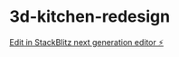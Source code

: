 # 3d-kitchen-redesign

[Edit in StackBlitz next generation editor ⚡️](https://stackblitz.com/~/github.com/Shades-en/3d-kitchen-redesign)